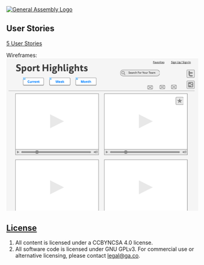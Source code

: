 [![General Assembly Logo](https://camo.githubusercontent.com/1a91b05b8f4d44b5bbfb83abac2b0996d8e26c92/687474703a2f2f692e696d6775722e636f6d2f6b6538555354712e706e67)](https://generalassemb.ly/education/web-development-immersive)


## User Stories
[5 User Stories](https://www.evernote.com/l/AUCS4safzslABoAwJb6duONcc8rbzzvRsaw)

Wireframes:
![wireframe-sport](https://raw.githubusercontent.com/skylarkJ/sport-client/feature/public/wireframe-sport.png)

## [License](LICENSE)

1.  All content is licensed under a CC­BY­NC­SA 4.0 license.
1.  All software code is licensed under GNU GPLv3. For commercial use or
    alternative licensing, please contact legal@ga.co.
